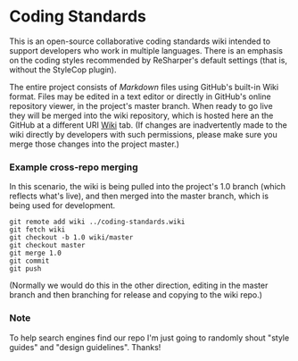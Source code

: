 Coding Standards
================

This is an open-source collaborative coding standards wiki intended to support developers who work in multiple languages. There is an emphasis on the coding styles recommended by ReSharper's default settings (that is, without the StyleCop plugin).

The entire project consists of *Markdown* files using GitHub's built-in Wiki format. Files may be edited in a text editor or directly in GitHub's online repository viewer, in the project's master branch. When ready to go live they will be merged into the wiki repository, which is hosted here an the GitHub at a different URI [Wiki](https://github.com/lorddev/coding-standards/wiki) tab. (If changes are inadvertently made to the wiki directly by developers with such permissions, please make sure you merge those changes into the project master.)

### Example cross-repo merging
In this scenario, the wiki is being pulled into the project's 1.0 branch (which reflects what's live), and then merged into the master branch, which is being used for development.

    git remote add wiki ../coding-standards.wiki
    git fetch wiki
    git checkout -b 1.0 wiki/master
    git checkout master                
    git merge 1.0
    git commit
    git push

(Normally we would do this in the other direction, editing in the master branch and then branching for release and copying to the wiki repo.)

### Note
To help search engines find our repo I'm just going to randomly shout "style guides" and "design guidelines". Thanks!
